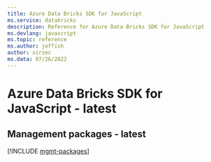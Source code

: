 ```yaml
---
title: Azure Data Bricks SDK for JavaScript
ms.service: databricks
description: Reference for Azure Data Bricks SDK for JavaScript
ms.devlang: javascript
ms.topic: reference
ms.author: jeffish
author: xirzec
ms.data: 07/26/2022
---
```

# Azure Data Bricks SDK for JavaScript - latest

## Management packages - latest
[!INCLUDE [mgmt-packages](data-bricks-mgmt-index.md)]